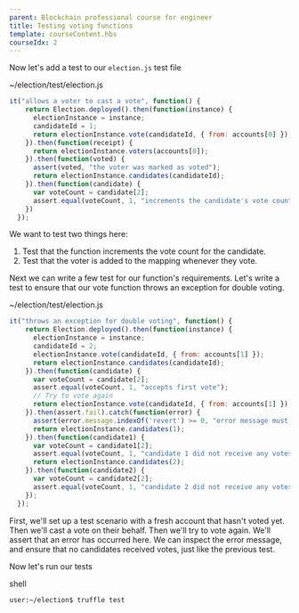 ```yaml
---
parent: Blockchain professional course for engineer
title: Testing voting functions
template: courseContent.hbs
courseIdx: 2
---
```

Now let's add a test to our `election.js` test file
<div class="precode">~/election/test/election.js</div>

```javascript
it("allows a voter to cast a vote", function() {
    return Election.deployed().then(function(instance) {
      electionInstance = instance;
      candidateId = 1;
      return electionInstance.vote(candidateId, { from: accounts[0] });
    }).then(function(receipt) {
      return electionInstance.voters(accounts[0]);
    }).then(function(voted) {
      assert(voted, "the voter was marked as voted");
      return electionInstance.candidates(candidateId);
    }).then(function(candidate) {
      var voteCount = candidate[2];
      assert.equal(voteCount, 1, "increments the candidate's vote count");
    })
  });
```

We want to test two things here:
1. Test that the function increments the vote count for the candidate.
2. Test that the voter is added to the mapping whenever they vote.

Next we can write a few test for our function's requirements. Let's write a test to ensure that our vote function throws an exception for double voting.
<div class="precode">~/election/test/election.js</div>

```javascript
it("throws an exception for double voting", function() {
    return Election.deployed().then(function(instance) {
      electionInstance = instance;
      candidateId = 2;
      electionInstance.vote(candidateId, { from: accounts[1] });
      return electionInstance.candidates(candidateId);
    }).then(function(candidate) {
      var voteCount = candidate[2];
      assert.equal(voteCount, 1, "accepts first vote");
      // Try to vote again
      return electionInstance.vote(candidateId, { from: accounts[1] });
    }).then(assert.fail).catch(function(error) {
      assert(error.message.indexOf('revert') >= 0, "error message must contain revert");
      return electionInstance.candidates(1);
    }).then(function(candidate1) {
      var voteCount = candidate1[2];
      assert.equal(voteCount, 1, "candidate 1 did not receive any votes");
      return electionInstance.candidates(2);
    }).then(function(candidate2) {
      var voteCount = candidate2[2];
      assert.equal(voteCount, 1, "candidate 2 did not receive any votes");
    });
  });
```

First, we'll set up a test scenario with a fresh account that hasn't voted yet. Then we'll cast a vote on their behalf. Then we'll try to vote again. We'll assert that an error has occurred here. We can inspect the error message, and ensure that no candidates received votes, just like the previous test.

Now let's run our tests
<div class="precode">shell</div>

```console
user:~/election$ truffle test
```
